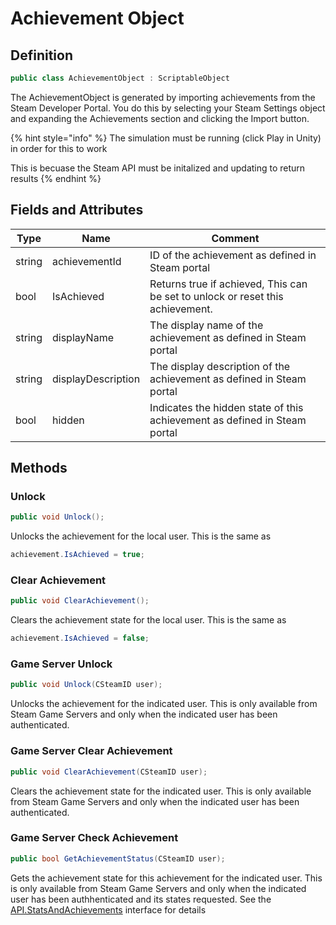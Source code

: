 # Achievement Object

## Definition

```csharp
public class AchievementObject : ScriptableObject
```

The AchievementObject is generated by importing achievements from the Steam Developer Portal. You do this by selecting your Steam Settings object and expanding the Achievements section and clicking the Import button.

{% hint style="info" %}
The simulation must be running (click Play in Unity) in order for this to work&#x20;



This is becuase the Steam API must be initalized and updating to return results
{% endhint %}

## Fields and Attributes

| Type   | Name               | Comment                                                                        |
| ------ | ------------------ | ------------------------------------------------------------------------------ |
| string | achievementId      | ID of the achievement as defined in Steam portal                               |
| bool   | IsAchieved         | Returns true if achieved, This can be set to unlock or reset this achievement. |
| string | displayName        | The display name of the achievement as defined in Steam portal                 |
| string | displayDescription | The display description of the achievement as defined in Steam portal          |
| bool   | hidden             | Indicates the hidden state of this achievement as defined in Steam portal      |

## Methods

### Unlock

```csharp
public void Unlock();
```

Unlocks the achievement for the local user. This is the same as&#x20;

```csharp
achievement.IsAchieved = true;
```

### Clear Achievement

```csharp
public void ClearAchievement();
```

Clears the achievement state for the local user. This is the same as

```csharp
achievement.IsAchieved = false;
```

### Game Server Unlock

```csharp
public void Unlock(CSteamID user);
```

Unlocks the achievement for the indicated user. This is only available from Steam Game Servers and only when the indicated user has been authenticated.

### Game Server Clear Achievement

```csharp
public void ClearAchievement(CSteamID user);
```

Clears the achievement state for the indicated user. This is only available from Steam Game Servers and only when the indicated user has been authenticated.

### Game Server Check Achievement

```csharp
public bool GetAchievementStatus(CSteamID user);
```

Gets the achievement state for this achievement for the indicated user. This is only available from Steam Game Servers and only when the indicated user has been authhenticated and its states requested. See the [API.StatsAndAchievements](../api/stats-and-achievements.md) interface for details
